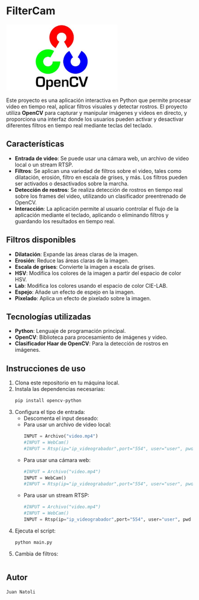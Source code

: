 # FilterCam

<img src="img/opencv.jpg" alt="Logo opencv" width="300">

Este proyecto es una aplicación interactiva en Python que permite procesar video en tiempo real, aplicar filtros visuales y detectar rostros. El proyecto utiliza **OpenCV** para capturar y manipular imágenes y videos en directo, y proporciona una interfaz donde los usuarios pueden activar y desactivar diferentes filtros en tiempo real mediante teclas del teclado.

## **Características**
- **Entrada de video**: Se puede usar una cámara web, un archivo de video local o un stream RTSP.
- **Filtros**: Se aplican una variedad de filtros sobre el video, tales como dilatación, erosión, filtro en escala de grises, y más. Los filtros pueden ser activados o desactivados sobre la marcha.
- **Detección de rostros**: Se realiza detección de rostros en tiempo real sobre los frames del video, utilizando un clasificador preentrenado de OpenCV.
- **Interacción**: La aplicación permite al usuario controlar el flujo de la aplicación mediante el teclado, aplicando o eliminando filtros y guardando los resultados en tiempo real.

## **Filtros disponibles**
- **Dilatación**: Expande las áreas claras de la imagen.
- **Erosión**: Reduce las áreas claras de la imagen.
- **Escala de grises**: Convierte la imagen a escala de grises.
- **HSV**: Modifica los colores de la imagen a partir del espacio de color HSV.
- **Lab**: Modifica los colores usando el espacio de color CIE-LAB.
- **Espejo**: Añade un efecto de espejo en la imagen.
- **Pixelado**: Aplica un efecto de pixelado sobre la imagen.

## **Tecnologías utilizadas**
- **Python**: Lenguaje de programación principal.
- **OpenCV**: Biblioteca para procesamiento de imágenes y video.
- **Clasificador Haar de OpenCV**: Para la detección de rostros en imágenes.

## **Instrucciones de uso**
1. Clona este repositorio en tu máquina local.
2. Instala las dependencias necesarias:
    ```bash
    pip install opencv-python
    ```
3. Configura el tipo de entrada:
    - Descomenta el input deseado:
    - Para usar un archivo de video local:
        ```python
        INPUT = Archivo("video.mp4")
        #INPUT = WebCam()
        #INPUT = Rtsp(ip="ip_videograbador",port="554", user="user", pwd ="Password")
        ```
    - Para usar una cámara web:
        ```python
        #INPUT = Archivo("video.mp4")
        INPUT = WebCam()
        #INPUT = Rtsp(ip="ip_videograbador",port="554", user="user", pwd ="Password")
        ```
    - Para usar un stream RTSP:
        ```python
        #INPUT = Archivo("video.mp4")
        #INPUT = WebCam()
        INPUT = Rtsp(ip="ip_videograbador",port="554", user="user", pwd ="Password")
        ```
5. Ejecuta el script:
    ```bash
    python main.py
    ```
6. Cambia de filtros:
    ```Con los números del 1 al 6 se puede activar y desactivar los filtros
    ```
## **Autor**
    Juan Natoli
